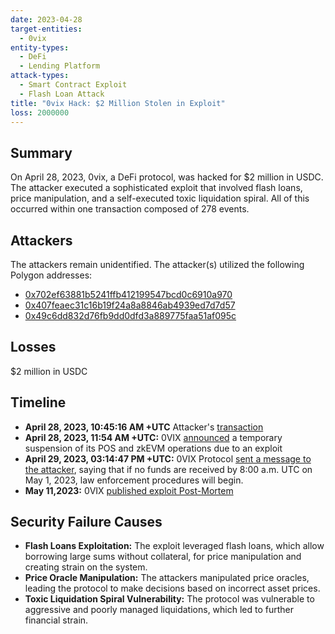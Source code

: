 ```yaml
---
date: 2023-04-28
target-entities:
  - 0vix
entity-types:
  - DeFi
  - Lending Platform
attack-types:
  - Smart Contract Exploit
  - Flash Loan Attack
title: "0vix Hack: $2 Million Stolen in Exploit"
loss: 2000000
---
```


## Summary

On April 28, 2023, 0vix, a DeFi protocol, was hacked for $2 million in USDC. The attacker executed a sophisticated exploit that involved flash loans, price manipulation, and a self-executed toxic liquidation spiral. All of this occurred within one transaction composed of 278 events.

## Attackers

The attackers remain unidentified. The attacker(s) utilized the following Polygon addresses:

- [0x702ef63881b5241ffb412199547bcd0c6910a970](https://polygonscan.com/address/0x702ef63881b5241ffb412199547bcd0c6910a970)
- [0x407feaec31c16b19f24a8a8846ab4939ed7d7d57](https://polygonscan.com/address/0x407feaec31c16b19f24a8a8846ab4939ed7d7d57)
- [0x49c6dd832d76fb9dd0dfd3a889775faa51af095c](https://polygonscan.com/address/0x49c6dd832d76fb9dd0dfd3a889775faa51af095c)

## Losses

$2 million in USDC

## Timeline

- **April 28, 2023, 10:45:16 AM +UTC** Attacker's [transaction](https://polygonscan.com/tx/0x10f2c28f5d6cd8d7b56210b4d5e0cece27e45a30808cd3d3443c05d4275bb008)
- **April 28, 2023, 11:54 AM +UTC:** 0VIX [announced](https://twitter.com/0vixProtocol/status/1651917875672670209) a temporary suspension of its POS and zkEVM operations due to an exploit
- **April 29, 2023, 03:14:47 PM +UTC:** 0VIX Protocol [sent a message to the attacker](<(https://etherscan.io/tx/0x2b447c193617e96339fce9d4ef4c4b5c91adeb59fcda2f0b2b9c9a59235ce786)>), saying that if no funds are received by 8:00 a.m. UTC on May 1, 2023, law enforcement procedures will begin.
- **May 11,2023:** 0VIX [published exploit Post-Mortem](https://0vixprotocol.medium.com/0vix-exploit-post-mortem-15c882dcf479)

## Security Failure Causes

- **Flash Loans Exploitation:** The exploit leveraged flash loans, which allow borrowing large sums without collateral, for price manipulation and creating strain on the system.
- **Price Oracle Manipulation:** The attackers manipulated price oracles, leading the protocol to make decisions based on incorrect asset prices.
- **Toxic Liquidation Spiral Vulnerability:** The protocol was vulnerable to aggressive and poorly managed liquidations, which led to further financial strain.
